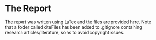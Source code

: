 # The Report

[The report](/report/Thesis.pdf) was written using LaTex and the files are provided here. Note that a folder called citeFiles has been added to .gitignore containing research articles/literature, so as to avoid copyright issues.